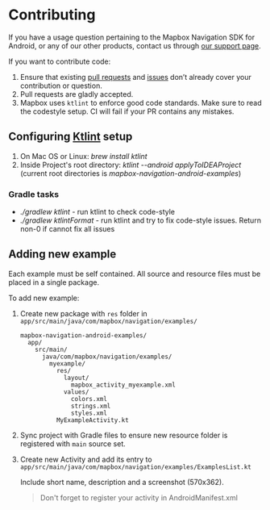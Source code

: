 # Contributing

If you have a usage question pertaining to the Mapbox Navigation SDK for Android, or any of our other products, contact us through [our support page](https://www.mapbox.com/contact/).

If you want to contribute code:

1. Ensure that existing [pull requests](https://github.com/mapbox/mapbox-navigation-android-examples/pulls) and [issues](https://github.com/mapbox/mapbox-navigation-android-examples/issues) don’t already cover your contribution or question.
2. Pull requests are gladly accepted.
3. Mapbox uses `ktlint` to enforce good code standards. Make sure to read the codestyle setup. CI will fail if your PR contains any mistakes.

## Configuring [Ktlint](https://github.com/pinterest/ktlint) setup

1. On Mac OS or Linux: _brew install ktlint_
2. Inside Project's root directory: _ktlint --android applyToIDEAProject_
(current root directories is _mapbox-navigation-android-examples_)

### Gradle tasks
- _./gradlew ktlint_ - run ktlint to check code-style
- _./gradlew ktlintFormat_ - run ktlint and try to fix code-style issues. Return non-0 if cannot fix all issues

## Adding new example

Each example must be self contained. All source and resource files must be placed in a single package.

To add new example:

1. Create new package with `res` folder in `app/src/main/java/com/mapbox/navigation/examples/`

	```
	mapbox-navigation-android-examples/
	  app/
	    src/main/
	      java/com/mapbox/navigation/examples/
	        myexample/
	          res/
	            layout/
	              mapbox_activity_myexample.xml
	            values/
	              colors.xml
	              strings.xml
	              styles.xml
	          MyExampleActivity.kt
	```
2. Sync project with Gradle files to ensure new resource folder is registered with `main` source set.
3. Create new Activity and add its entry to `app/src/main/java/com/mapbox/navigation/examples/ExamplesList.kt` 
	
	Include short name, description and a screenshot (570x362).
	> Don't forget to register your activity in AndroidManifest.xml



